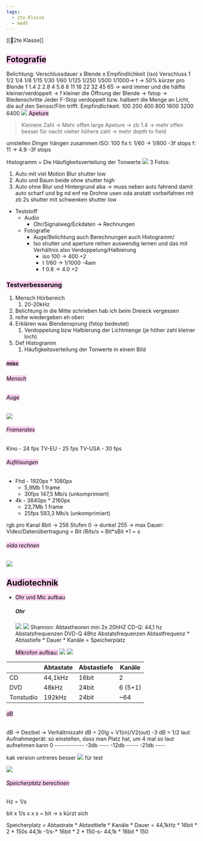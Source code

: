 ```yaml
---
tags:
  - 2te_Klasse
  - medt
---
```

[[🥲2te Klasse]]

## <mark style="background: #FFB8EBA6;">Fotografie</mark>

Belichtung: Verschlussdauer x Blende x Empfindlichkeit (iso)
Verschluss 1 1/2 1/4 1/8 1/15 1/30 1/60 1/125 1/250 1/500 1/1000→ t → 50% kürzer pro
Blende 1 1.4 2 2.8 4 5.6 8 11 16 22 32 45 65 → wird immer und die hälfte kleiner/verdoppelt → f kleiner die Öffnung der Blende → fstop → Bledenschritte
Jeder F-Stop verdoppelt bzw. halbiert die Menge an Licht, die auf den Sensor/Film trifft.
Empfindlichkeit: 100 200 400 800 1600 3200 6400 
![](dr_12.excalidraw.svg)
<mark style="background: #FFB8EBA6;">Apeture</mark>

> Kleinere Zahl → Mehr offen
> large Apeture → zb 1.4 → mehr offen besser für nacht vieher
> höhere zahl → mehr depth to field

umstellen Dinger hängen zusammen
ISO: 100 fix
t: 1/60 → 1/800 -3f stops
f: 11 → 4.9 -3f stops

Histogramm = Die Häufigkeitsverteilung der Tonwerte
![](dr_We_26_2023_30.excalidraw.svg)
3 Fotos:
1) Auto mit viel Motion Blur shutter low
2) Auto und Baum beide ohne shutter high
3) Auto ohne Blur und Hintergrund aba → muss neben auto fahrend damit auto scharf und bg nd enf ne Drohne usen oda anstatt vorbeifahren mit zb 2s shutter mit schwenken shutter low

- Teststoff
	- Audio
		- Ohr/Signalweg/Eckdaten → Rechnungen
	- Fotografie
		- Auge/Belichtung auch Berechnungen auch Histogramm/
		- Iso shutter und aperture reihen auswendig lernen und das mit Verhältnis also Verdoppelung/Halbierung
			- iso 100 → 400 +2
			- t 1/60 → 1/1000 -4am
			- f 0.8 → 4.0 +2
### <mark style="background: #FFB8EBA6;">Testverbesserung</mark>

1. Mensch Hörbereich
	1. 20-20kHz
2. Belichtung in die Mitte schrieben hab ich beim Dreieck vergessen
3. reihe wiedergeben eh oben
4. Erklären was Blendensprung (fstop bedeutet)
	1. Verdoppelung bzw Halbierung der Lichtmenge (je höher zahl kleiner loch)
5. Def Histogramm
	1. Häufigkeitsverteilung der Tonwerte in einem Bild

##### <mark style="background: #FFB8EBA6;">misc</mark> 
###### <mark style="background: #FFB8EBA6;">Mensch</mark>
###### <mark style="background: #FFB8EBA6;">Auge</mark>
![](dr_4.excalidraw.svg)

###### <mark style="background: #FFB8EBA6;">Framerates</mark>

Kino - 24 fps
TV-EU - 25 fps
TV-USA - 30 fps

###### <mark style="background: #FFB8EBA6;">Auflösungen</mark>

- Fhd - 1920px * 1080px
	- 5,9Mb 1 frame
	- 30fps 147,5 Mb/s (unkomprimiert) 
- 4k - 3840px * 2160px
	- 23,7Mb 1 frame
	- 25fps 593,3 Mb/s (unkomprimiert) 
	 
rgb pro Kanal 8bit → 256 Stufen 0 → dunkel 255 → max
Dauer: Video/Datenübertragung = Bit /Bits/s = Bit*sBit *1 = s

###### <mark style="background: #FFB8EBA6;">oida rechnen</mark>

![](DR22-11-2023-00.excalidraw.svg)
## <mark style="background: #FFB8EBA6;">Audiotechnik</mark>

- <mark style="background: #FFB8EBA6;">Ohr und Mic aufbau</mark>
	##### Ohr
	![](dr_19.excalidraw.svg)
	![](dr_39.excalidraw.svg)
	Shannon: Abtastheoren
	min 2x 20hHZ
	CD-Q: 44,1 hz Abstatsfrequenzen
	DVD-Q 48hz Abstatsfrequenzen
	Abtastfrequenz * Abtastiefe * Dauer * Kanäle = Speicherplatz
	
	<mark style="background: #FFB8EBA6;">Mikrofon aufbau:</mark> 
	![](dr_We_22_2023_53.excalidraw.svg)
	![](dr_We_31_2023_33.excalidraw.svg)

|     | Abtastate | Abstastiefe | Kanäle |
| --- | --------- | ----------- | ------ |
| CD  |      44,1kHz     |          16bit   |      2  |
| DVD |     48kHz      |             24bit|   6 (5+1)     |
| Tonstudio    |     192kHz      |        24bit     |    ~64    |

###### <mark style="background: #FFB8EBA6;">dB</mark>

dB → Dezibel → Verhältniszahl 
dB = 20lg = V1(in)/V2(out)
-3 dB = 1/2 laut
Aufnahmegerät: so einstellen, dass man Platz hat, um 4 mal so laut aufnehmen kann
0 ------------
-3db ----
-12db -----
-21db ----

kak version untreres besser
![](dr_We_27_2023_17.excalidraw.svg)
für test

![](DR06-12-2023-29.excalidraw.svg)

###### <mark style="background: #FFB8EBA6;">Speicherplatz berechnen</mark>

Hz = 1/s

bit x 1/s x x s = bit → s kürzt sich

Speicherplatz = Abtastrate * Abtasttiefe * Kanäle * Dauer
= 44,1kHz * 16bit * 2 * 150s
44,1k -1/s-* 16bit * 2 * 150-s-
44,1k * 16bit * 150

